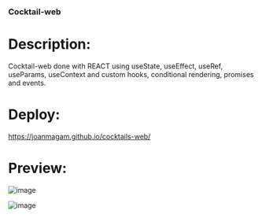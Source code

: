 ### Cocktail-web

# Description:
Cocktail-web done with REACT using useState, useEffect, useRef, useParams, useContext and custom hooks, conditional rendering, promises and events.

# Deploy:
https://joanmagam.github.io/cocktails-web/

# Preview:
![image](https://github.com/JoanMaGam/cocktails-web/assets/122151033/8a840a6c-6a53-4952-8574-209bca6a1d2e)

![image](https://github.com/JoanMaGam/cocktails-web/assets/122151033/8cbb14eb-2831-460d-8045-62bf9af78c88)

